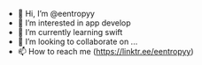 - 👋 Hi, I’m @eentropyy
- 👀 I’m interested in app develop
- 🌱 I’m currently learning swift
- 💞️ I’m looking to collaborate on ...
- 📫 How to reach me (https://linktr.ee/eentropyy)

<!---
eentropyy/eentropyy is a ✨ special ✨ repository because its `README.md` (this file) appears on your GitHub profile.
You can click the Preview link to take a look at your changes.
--->
